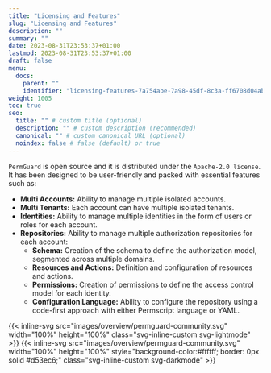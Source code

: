 ```yaml
---
title: "Licensing and Features"
slug: "Licensing and Features"
description: ""
summary: ""
date: 2023-08-31T23:53:37+01:00
lastmod: 2023-08-31T23:53:37+01:00
draft: false
menu:
  docs:
    parent: ""
    identifier: "licensing-features-7a754abe-7a98-45df-8c3a-ff6708d04abc"
weight: 1005
toc: true
seo:
  title: "" # custom title (optional)
  description: "" # custom description (recommended)
  canonical: "" # custom canonical URL (optional)
  noindex: false # false (default) or true
---
```

`PermGuard` is open source and it is distributed under the `Apache-2.0 license`.
It has been designed to be user-friendly and packed with essential features such as:

- **Multi Accounts:** Ability to manage multiple isolated accounts.
- **Multi Tenants:** Each account can have multiple isolated tenants.
- **Identities:** Ability to manage multiple identities in the form of users or roles for each account.
- **Repositories:** Ability to manage multiple authorization repositories for each account:
  - **Schema:** Creation of the schema to define the authorization model, segmented across multiple domains.
  - **Resources and Actions:** Definition and configuration of resources and actions.
  - **Permissions:** Creation of permissions to define the access control model for each identity.
  - **Configuration Language:** Ability to configure the repository using a code-first approach with either Permscript language or YAML.

{{< inline-svg src="images/overview/permguard-community.svg" width="100%" height="100%" class="svg-inline-custom svg-lightmode" >}}
{{< inline-svg src="images/overview/permguard-community.svg" width="100%" height="100%" style="background-color:#ffffff; border: 0px solid #d53ec6;"  class="svg-inline-custom svg-darkmode" >}}
